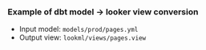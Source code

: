 ### Example of dbt model -> looker view conversion

* Input model:  `models/prod/pages.yml`
* Output view: `lookml/views/pages.view`
